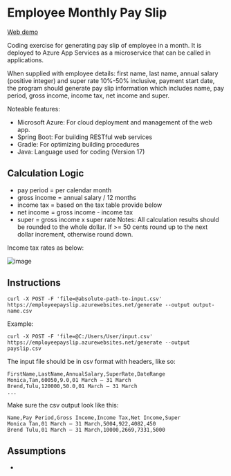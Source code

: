 # Employee Monthly Pay Slip

[Web demo](https://employeepayslip.azurewebsites.net)

Coding exercise for generating pay slip of employee in a month. It is deployed to Azure App Services as a microservice that can be called in applications.

When supplied with employee details: first name, last name, annual salary (positive integer) and super rate 10%-50% inclusive, payment start date, the program should generate pay slip information which includes name, pay period, gross income, income tax, net income and super.

Noteable features:
- Microsoft Azure: For cloud deployment and management of the web app.
- Spring Boot: For building RESTful web services
- Gradle: For optimizing building procedures
- Java: Language used for coding (Version 17)

## Calculation Logic

- pay period = per calendar month
- gross income = annual salary / 12 months
- income tax = based on the tax table provide below
- net income = gross income - income tax
- super = gross income x super rate
Notes: All calculation results should be rounded to the whole dollar. If >= 50 cents round up to the next dollar increment, otherwise round down.

Income tax rates as below:

![image](https://github.com/user-attachments/assets/62e45331-691c-4ed7-a798-28623baba6bd)

## Instructions

`curl -X POST -F 'file=@absolute-path-to-input.csv' https://employeepayslip.azurewebsites.net/generate --output output-name.csv`

Example:

`curl -X POST -F 'file=@C:/Users/User/input.csv' https://employeepayslip.azurewebsites.net/generate --output payslip.csv`

The input file should be in csv format with headers, like so:

```
FirstName,LastName,AnnualSalary,SuperRate,DateRange
Monica,Tan,60050,9.0,01 March – 31 March
Brend,Tulu,120000,50.0,01 March – 31 March
...
```

Make sure the csv output look like this:

```
Name,Pay Period,Gross Income,Income Tax,Net Income,Super
Monica Tan,01 March – 31 March,5004,922,4082,450
Brend Tulu,01 March – 31 March,10000,2669,7331,5000
```

## Assumptions 
- 
